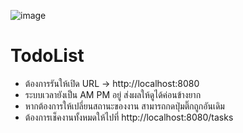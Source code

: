 ![image](https://github.com/user-attachments/assets/c14ebb4c-bf13-4c03-800b-c684a6a96ea2)
# TodoList
- ต้องการรันให้เปิด URL -> http://localhost:8080
- ระบบเวลายังเป็น AM PM อยู่ ส่งผลให้ดูได้ค่อนข้างยาก
- หากต้องการให้เปลี่ยนสถานะของงาน สามารถกดปุ่มติ๊กถูกอันเดิม
- ต้องการเช็คงานทั้งหมดให้ไปที่ http://localhost:8080/tasks
